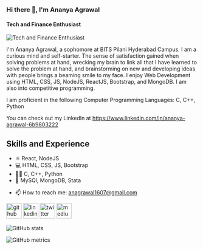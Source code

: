 ### Hi there 👋, I'm Ananya Agrawal
#### Tech and Finance Enthusiast
![Tech and Finance Enthusiast](https://media-exp1.licdn.com/dms/image/D5616AQHG-oHo62n_Vw/profile-displaybackgroundimage-shrink_350_1400/0/1665736929311?e=1671062400&v=beta&t=1BF-p_IuIzyEAohERVKeXb8D6okn6aRLQlIzvH8oak4)

I'm Ananya Agrawal, a sophomore at BITS Pilani Hyderabad Campus. I am a curious mind and self-starter. The sense of satisfaction gained when solving problems at hand, wrecking my brain to link all that I have learned to solve the problem at hand, and brainstorming on new and developing ideas with people brings a beaming smile to my face. I enjoy Web Development using HTML, CSS, JS, NodeJS, ReactJS, Bootstrap, and MongoDB. I am also into competitive programming.

I am proficient in the following Computer Programming Languages: C, C++, Python

You can check out my LinkedIn at https://www.linkedin.com/in/ananya-agrawal-6b9803222 

## Skills and Experience 
* ⚛ React, NodeJS
* 💻 HTML, CSS, JS, Bootstrap
* 👩‍💻 C, C++, Python
* 📰 MySQl, MongoDB, Stata


- 📫 How to reach me: anagrawal1607@gmail.com 


[<img src='https://cdn.jsdelivr.net/npm/simple-icons@3.0.1/icons/github.svg' alt='github' height='40'>](https://github.com/anagraw)  [<img src='https://cdn.jsdelivr.net/npm/simple-icons@3.0.1/icons/linkedin.svg' alt='linkedin' height='40'>](https://www.linkedin.com/in/https://www.linkedin.com/in/ananya-agrawal-6b9803222/)  [<img src='https://cdn.jsdelivr.net/npm/simple-icons@3.0.1/icons/twitter.svg' alt='twitter' height='40'>](https://twitter.com/AnanyaA37112151)  [<img src='https://cdn.jsdelivr.net/npm/simple-icons@3.0.1/icons/medium.svg' alt='medium' height='40'>](https://medium.com/@ananyamazing)  


![GitHub stats](https://github-readme-stats.vercel.app/api?username=anagraw&show_icons=true)  

![GitHub metrics](https://metrics.lecoq.io/anagraw)  


